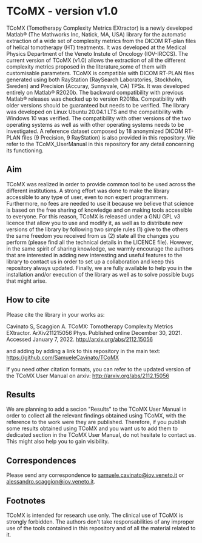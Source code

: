 # TCoMX - version v1.0
TCoMX (Tomotherapy Complexity Metrics EXtractor) is a newly developed
Matlab® (The Mathworks Inc, Natick, MA, USA) library for the automatic extraction of a
wide set of complexity metrics from the DICOM RT-plan files of helical tomotherapy (HT)
treatments. It was developed at the Medical Physics Department of the Veneto Instute of Oncology (IOV-IRCCS). 
The current version of TCoMX (v1.0) allows the extraction of all the different complexity metrics proposed in the literature,some of them with customisable parameters.
TCoMX is compatible with DICOM RT-PLAN files generated using both RayStation
(RaySearch Laboratories, Stockholm, Sweden) and Precision (Accuray, Sunnyvale, CA)
TPSs. It was developed entirely on Matlab® R2020b. The backward compatibility with
previous Matlab® releases was checked up to version R2018a. Compatibility with older
versions should be guaranteed but needs to be verified. The library was developed on Linux
Ubuntu 20.04.1 LTS and the compatibility with Windows 10 was verified. The compatibility
with other versions of the two operating systems as well as with other operating systems
needs to be investigated. A reference dataset composed by 18 anonymized DICOM RT-
PLAN files (9 Precision, 9 RayStation) is also provided in this repository.
We refer to the TCoMX_UserManual in this repository for any detail concerning its functioning. 

## Aim 
TCoMX was realized in order to provide common tool to be used across the different institutions. A strong effort was done to make the library accessible to any type of user, even to non expert programmers. Furthermore, no fees are needed to use it because we believe that science is based on the free sharing of knowledge and on making tools accessible to everyone. 
For this reason, TCoMX is released under a GNU GPL v3 licence that allow you to use and modify it, as well as to distribute new versions of the library by following two simple rules (1) give to the others the same freedom you received from us (2) state all the changes you perform (please find all the technical details in the LICENCE file). 
However, in the same spirit of sharing knowledge, we warmly encourage the authors that are interested in adding new interesting and useful features to the library to contact us in order to set up a collaboration and keep this repository always updated.
Finally, we are fully available to help you in the installation and/or execution of the library as well as to solve possible bugs that might arise. 

## How to cite
Please cite the library in your works as: 

Cavinato S, Scaggion A. TCoMX: Tomotherapy Complexity Metrics EXtractor. ArXiv211215056 Phys. Published online December 30, 2021. Accessed January 7, 2022. http://arxiv.org/abs/2112.15056

and adding by adding a link to this repository in the main text: https://github.com/SamueleCavinato/TCoMX

If you need other citation formats, you can refer to the updated version of the TCoMX User Manual on arxiv: http://arxiv.org/abs/2112.15056

## Results
We are planning to add a secion "Results" to the TCoMX User Manual in order to collect all the relevant findings obtained using TCoMX, with the reference to the work were they are published. Therefore, if you publish some results obtained using TCoMX and you want us to add them to dedicated section in the TCoMX User Manual, do not hesitate to contact us. This might also help you to gain visibility. 

## Correspondences
Please send any correspondence to samuele.cavinato@iov.veneto.it or alessandro.scaggion@iov.veneto.it.

## Footnotes
TCoMX is intended for research use only. The clinical use of TCoMX is strongly forbidden. The authors don't take responsabilities of any improper use of the tools contained in this repository and of all the material related to it. 


